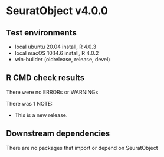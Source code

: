# SeuratObject v4.0.0

## Test environments
* local ubuntu 20.04 install, R 4.0.3
* local macOS 10.14.6 install, R 4.0.2
* win-builder (oldrelease, release, devel)

## R CMD check results

There were no ERRORs or WARNINGs

There was 1 NOTE:

* This is a new release.

## Downstream dependencies

There are no packages that import or depend on SeuratObject
